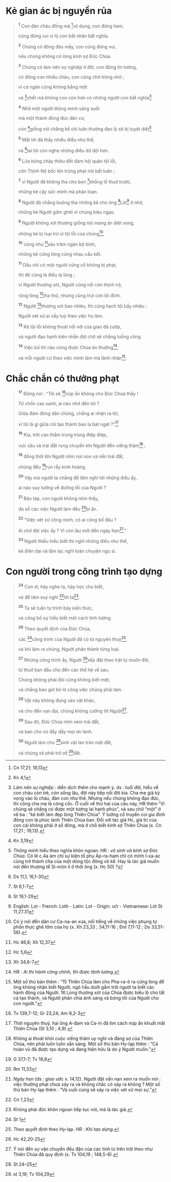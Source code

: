 # Kẻ gian ác bị nguyền rủa

> <sup><b>1</b></sup> Con đàn cháu đống mà [^1@-d674c74d-179d-4368-9325-54982b21f5f9]vô dụng, con đừng ham,
>
> cũng đừng vui vì lũ con bất nhân bất nghĩa.
>
> <sup><b>2</b></sup> Chúng có đông đảo mấy, con cũng đừng vui,
>
> nếu chúng không có lòng kính sợ Đức Chúa.
>
> <sup><b>3</b></sup> Chúng có làm nên sự nghiệp ở đời, con đừng tin tưởng,
>
> có đông con nhiều cháu, con cũng chớ trông nhờ ;
>
> vì cả ngàn cũng không bằng một
>
> và [^2@-d674c74d-179d-4368-9325-54982b21f5f9]chết mà không con còn hơn có những người con bất nghĩa[^1-d674c74d-179d-4368-9325-54982b21f5f9].
>
> <sup><b>4</b></sup> Nhờ một người thông minh sáng suốt
>
> mà một thành đông đúc dân cư,
>
> còn [^3@-d674c74d-179d-4368-9325-54982b21f5f9]giống nòi chẳng kể chi luân thường đạo lý sẽ bị tuyệt diệt[^2-d674c74d-179d-4368-9325-54982b21f5f9].
>
> <sup><b>5</b></sup> Mắt tôi đã thấy nhiều điều như thế,
>
> và [^4@-d674c74d-179d-4368-9325-54982b21f5f9]tai tôi còn nghe những điều dữ dội hơn.
>
> <sup><b>6</b></sup> Lửa bừng cháy thiêu đốt đám hội quân tội lỗi,
>
> cơn Thịnh Nộ bốc lên trừng phạt nòi bất tuân ;
>
> <sup><b>7</b></sup> vì Người đã không tha cho bọn [^5@-d674c74d-179d-4368-9325-54982b21f5f9]khổng lồ thuở trước,
>
> những kẻ cậy sức mình mà phản loạn.
>
> <sup><b>8</b></sup> Người đã chẳng buông tha những kẻ cho ông [^6@-d674c74d-179d-4368-9325-54982b21f5f9]Lót[^12-d674c74d-179d-4368-9325-54982b21f5f9] ở nhờ,
>
> những kẻ Người gớm ghét vì chúng kiêu ngạo.
>
> <sup><b>9</b></sup> Người không xót thương giống nòi mang án diệt vong,
>
> những kẻ bị loại trừ vì tội lỗi của chúng[^3-d674c74d-179d-4368-9325-54982b21f5f9],
>
> <sup><b>10</b></sup> cũng như [^7@-d674c74d-179d-4368-9325-54982b21f5f9]sáu trăm ngàn bộ binh,
>
> những kẻ cứng lòng cùng nhau cấu kết.
>
> <sup><b>11</b></sup> Dầu chỉ có một người cứng cổ không bị phạt,
>
> thì đó cũng là điều lạ lùng ;
>
> vì Người thương xót, Người cũng nổi cơn thịnh nộ,
>
> rộng lòng [^8@-d674c74d-179d-4368-9325-54982b21f5f9]tha thứ, nhưng cũng trút cơn lôi đình.
>
> <sup><b>12</b></sup> Người [^9@-d674c74d-179d-4368-9325-54982b21f5f9]thương xót bao nhiêu, thì cũng hạch tội bấy nhiêu :
>
> Người xét xử ai nấy tuỳ theo việc họ làm.
>
> <sup><b>13</b></sup> Kẻ tội lỗi không thoát nổi với của gian đã cướp,
>
> và người đạo hạnh kiên nhẫn đợi chờ sẽ chẳng luống công.
>
> <sup><b>14</b></sup> Việc bố thí nào cũng được Chúa ân thưởng[^4-d674c74d-179d-4368-9325-54982b21f5f9],
>
> và mỗi người cứ theo việc mình làm mà lãnh nhận[^5-d674c74d-179d-4368-9325-54982b21f5f9].

# Chắc chắn có thưởng phạt

> <sup><b>17</b></sup> Đừng nói : “Tôi sẽ [^10@-d674c74d-179d-4368-9325-54982b21f5f9]núp ẩn không cho Đức Chúa thấy !
>
> Từ chốn cao xanh, ai nào nhớ đến tôi ?
>
> Giữa đám đông dân chúng, chẳng ai nhận ra tôi,
>
> vì tôi là gì giữa cõi tạo thành bao la bát ngát ?”[^6-d674c74d-179d-4368-9325-54982b21f5f9]
>
> <sup><b>18</b></sup> Kìa, trời cao thẳm trùng trùng điệp điệp,
>
> vực sâu và trái đất rung chuyển khi Người đến viếng thăm[^7-d674c74d-179d-4368-9325-54982b21f5f9] ;
>
> <sup><b>19</b></sup> đồng thời khi Người nhìn núi non và nền trái đất,
>
> chúng đều [^11@-d674c74d-179d-4368-9325-54982b21f5f9]run rẩy kinh hoàng.
>
> <sup><b>20</b></sup> Vậy mà người ta chẳng để tâm nghĩ tới những điều ấy,
>
> ai nào suy tưởng về đường lối của Người ?
>
> <sup><b>21</b></sup> Bão táp, con người không nhìn thấy,
>
> đa số các việc Người làm đều [^12@-d674c74d-179d-4368-9325-54982b21f5f9]bí ẩn.
>
> <sup><b>22</b></sup> “Việc xét xử công minh, có ai công bố đâu ?
>
> Ai chờ đợi việc ấy ? Vì còn lâu mới đến ngày hẹn[^8-d674c74d-179d-4368-9325-54982b21f5f9].”
>
> <sup><b>23</b></sup> Người thiếu hiểu biết thì nghĩ những điều như thế,
>
> kẻ điên dại và lầm lạc nghĩ toàn chuyện ngu si.

# Con người trong công trình tạo dựng

> <sup><b>24</b></sup> Con ơi, hãy nghe ta, hãy học cho biết,
>
> và để tâm suy nghĩ [^13@-d674c74d-179d-4368-9325-54982b21f5f9]lời ta[^9-d674c74d-179d-4368-9325-54982b21f5f9].
>
> <sup><b>25</b></sup> Ta sẽ tuần tự trình bày kiến thức,
>
> và công bố sự hiểu biết một cách tinh tường.
>
> <sup><b>26</b></sup> Theo quyết định của Đức Chúa,
>
> các [^14@-d674c74d-179d-4368-9325-54982b21f5f9]công trình của Người đã có từ nguyên thuỷ[^10-d674c74d-179d-4368-9325-54982b21f5f9],
>
> và khi làm ra chúng, Người phân thành từng loại.
>
> <sup><b>27</b></sup> Những công trình ấy, Người [^15@-d674c74d-179d-4368-9325-54982b21f5f9]xếp đặt theo trật tự muôn đời,
>
> từ thuở ban đầu cho đến các thế hệ về sau.
>
> Chúng không phải đói cũng không biết mệt,
>
> và chẳng bao giờ bỏ lơ công việc chúng phải làm.
>
> <sup><b>28</b></sup> Vật này không đụng vào vật khác,
>
> và cho đến vạn đại, chúng không cưỡng lời Người[^11-d674c74d-179d-4368-9325-54982b21f5f9].
>
> <sup><b>29</b></sup> Sau đó, Đức Chúa nhìn xem trái đất,
>
> và ban cho nó đầy dẫy mọi ơn lành.
>
> <sup><b>30</b></sup> Người làm cho [^16@-d674c74d-179d-4368-9325-54982b21f5f9]sinh vật lan tràn mặt đất,
>
> và chúng sẽ phải trở về [^17@-d674c74d-179d-4368-9325-54982b21f5f9]đất.

[^1-d674c74d-179d-4368-9325-54982b21f5f9]: *Làm nên sự nghiệp* : diễn dịch thêm cho mạnh ý. ds : *tuổi đời*, hiểu về con cháu còn trẻ, còn sống lâu, đời này tiếp nối đời kia. Cha mẹ già kỳ vọng vào lũ cháu, đàn con như thế. Nhưng nếu chúng không đạo đức, thì công cha mẹ là công cốc. Ở cuối vế thứ hai của câu này, HR thêm “Vì chúng sẽ chẳng có được một tương lai hạnh phúc”, và sau chữ “một” ở vế ba : “kẻ biết làm đẹp lòng Thiên Chúa”. Ý tưởng cổ truyền coi gia đình đông con là phúc lành Thiên Chúa ban. Đối với tác giả Hc, giá trị của con cái không phải ở số đông, mà ở chỗ biết kính sợ Thiên Chúa (x. Cn 17,21 ; 19,13).
[^2-d674c74d-179d-4368-9325-54982b21f5f9]: *Thông minh* hiểu theo nghĩa khôn ngoan. HR : *vô sinh và kính sợ Đức Chúa*. Có lẽ c.4a ám chỉ sự kiện tổ phụ Áp-ra-ham chỉ có mình I-xa-ác cũng trở thành cha của một dòng tộc đông vô kể. Hay là tác giả muốn nói đến thượng tế Si-môn II ở thời ông (x. Hc 50) ?
[^3-d674c74d-179d-4368-9325-54982b21f5f9]: Có ý nói đến dân cư Ca-na-an xưa, nổi tiếng về những việc phụng tự phồn thực ghê tởm của họ (x. Xh 23,33 ; 34,11-16 ; Đnl 7,11-12 ; Ds 33,51-56).
[^4-d674c74d-179d-4368-9325-54982b21f5f9]: HR : *Ai thi hành công chính, thì được lãnh lương*.
[^5-d674c74d-179d-4368-9325-54982b21f5f9]: Một số thủ bản thêm : “15 Thiên Chúa làm cho Pha-ra-ô ra cứng lòng để ông không nhận biết Người, ngõ hầu dưới gầm trời người ta biết các hành động của Người. 16 Lòng thương xót của Chúa được biểu lộ cho tất cả tạo thành, và Người phân chia ánh sáng và bóng tối của Người cho con người.”
[^6-d674c74d-179d-4368-9325-54982b21f5f9]: Thời nguyên thuỷ, hai ông A-đam và Ca-in đã tìm cách núp ẩn khuất mắt Thiên Chúa (St 3,10 ; 4,9).
[^7-d674c74d-179d-4368-9325-54982b21f5f9]: Không ai thoát khỏi cuộc viếng thăm uy nghi và đáng sợ của Thiên Chúa, nên phải luôn luôn sẵn sàng. Một số thủ bản Hy-lạp thêm : “Cả hoàn vũ đã được tạo dựng và đang hiện hữu là do ý Người muốn.”
[^8-d674c74d-179d-4368-9325-54982b21f5f9]: *Ngày hẹn* (ds : *giao ước* x. 14,12). Người đặt vấn nạn xem ra muốn nói : việc thưởng phạt chưa xảy ra và không chắc có xảy ra không ? Một số thủ bản Hy-lạp thêm : “Và cuối cùng sẽ xảy ra việc xét xử mọi sự.”
[^9-d674c74d-179d-4368-9325-54982b21f5f9]: Không phải đức khôn ngoan tiếp tục nói, mà là tác giả.
[^10-d674c74d-179d-4368-9325-54982b21f5f9]: *Theo quyết định* theo Hy-lạp. HR : *Khi tạo dựng*.
[^11-d674c74d-179d-4368-9325-54982b21f5f9]: Ý nói đến sự vận chuyển đều đặn của các tinh tú trên trời theo như Thiên Chúa đã quy định (x. Tv 104,19 ; 148,5-6).
[^12-d674c74d-179d-4368-9325-54982b21f5f9]: English: Lot - French: Loth - Latin: Lot - Origin: &#1500;&#64331;&#1496; - Vietnamese: Lót St 11,27.31
[^1@-d674c74d-179d-4368-9325-54982b21f5f9]: Cn 17,21; 19,13
[^2@-d674c74d-179d-4368-9325-54982b21f5f9]: Kn 4,1
[^3@-d674c74d-179d-4368-9325-54982b21f5f9]: Kn 3,19
[^4@-d674c74d-179d-4368-9325-54982b21f5f9]: Ds 11,1; 16,1-30
[^5@-d674c74d-179d-4368-9325-54982b21f5f9]: St 6,1-7
[^6@-d674c74d-179d-4368-9325-54982b21f5f9]: St 19,1-29
[^7@-d674c74d-179d-4368-9325-54982b21f5f9]: Hc 46,8; Xh 12,37
[^8@-d674c74d-179d-4368-9325-54982b21f5f9]: Hc 5,6
[^9@-d674c74d-179d-4368-9325-54982b21f5f9]: Xh 34,6-7
[^10@-d674c74d-179d-4368-9325-54982b21f5f9]: Tv 139,7-12; Gr 23,24; Am 9,2-3
[^11@-d674c74d-179d-4368-9325-54982b21f5f9]: G 37,1-7; Tv 18,8
[^12@-d674c74d-179d-4368-9325-54982b21f5f9]: Rm 11,33
[^13@-d674c74d-179d-4368-9325-54982b21f5f9]: Cn 1,23
[^14@-d674c74d-179d-4368-9325-54982b21f5f9]: St 1
[^15@-d674c74d-179d-4368-9325-54982b21f5f9]: Hc 42,20-25
[^16@-d674c74d-179d-4368-9325-54982b21f5f9]: St 24–25
[^17@-d674c74d-179d-4368-9325-54982b21f5f9]: st 3,19; Tv 104,29